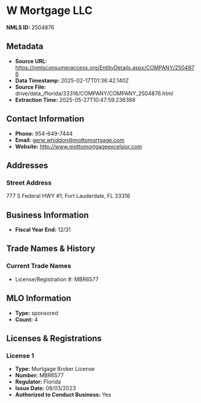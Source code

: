 # W Mortgage LLC

**NMLS ID:** 2504876

## Metadata
- **Source URL:** https://nmlsconsumeraccess.org/EntityDetails.aspx/COMPANY/2504876
- **Data Timestamp:** 2025-02-17T01:36:42.140Z
- **Source File:** drive/data_/florida/33316/COMPANY/COMPANY_2504876.html
- **Extraction Time:** 2025-05-27T10:47:59.236388

## Contact Information
- **Phone:** 954-649-7444
- **Email:** gene.whiddon@mottomortgage.com
- **Website:** http://www.mottomortgageexcelsior.com

## Addresses
### Street Address
777 S Federal HWY #1; Fort Lauderdale, FL 33316

## Business Information
- **Fiscal Year End:** 12/31

## Trade Names & History
### Current Trade Names
- License/Registration #: MBR6577

## MLO Information
- **Type:** sponsored
- **Count:** 4

## Licenses & Registrations

### License 1
- **Type:** Mortgage Broker License
- **Number:** MBR6577
- **Regulator:** Florida
- **Issue Date:** 08/03/2023
- **Authorized to Conduct Business:** Yes
